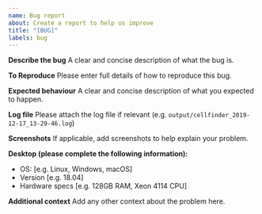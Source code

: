 ```yaml
---
name: Bug report
about: Create a report to help us improve
title: "[BUG]"
labels: bug
---
```


**Describe the bug**
A clear and concise description of what the bug is.

**To Reproduce**
Please enter full details of how to reproduce this bug.

**Expected behaviour**
A clear and concise description of what you expected to happen.

**Log file**
Please attach the log file if relevant (e.g. `output/cellfinder_2019-12-17_13-29-46.log`)

**Screenshots**
If applicable, add screenshots to help explain your problem.

**Desktop (please complete the following information):**

- OS: [e.g. Linux, Windows, macOS]
- Version [e.g. 18.04]
- Hardware specs [e.g. 128GB RAM, Xeon 4114 CPU]

**Additional context**
Add any other context about the problem here.
